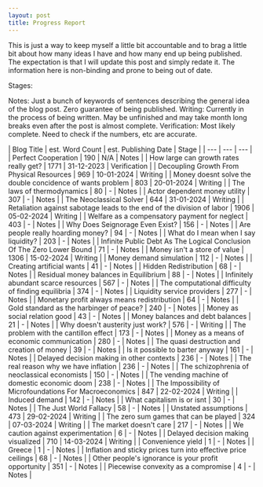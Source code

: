 ```yaml
---
layout: post
title: Progress Report
---
```


This is just a way to keep myself a little bit accountable and to brag a little bit about how many ideas I have and how many end up being published. The expectation is that I will update this post and simply redate it. The information here is non-binding and prone to being out of date.

Stages:

Notes: Just a bunch of keywords of sentences describing the general idea of the blog post. Zero guarantee of being published.
Writing: Currently in the process of being written. May be unfinished and may take month long breaks even after the post is almost complete.
Verification: Most likely complete. Need to check if the numbers, etc are accurate.


| Blog Title | est. Word Count | est. Publishing Date | Stage |
| --- | --- | --- |
| Perfect Cooperation | 190 |  N/A | Notes |
| How large can growth rates really get? | 1771 | 31-12-2023 | Verification |
| Decoupling Growth From Physical Resources | 969 | 10-01-2024 | Writing |
| Money doesnt solve the double concidence of wants problem | 803 | 20-01-2024 | Writing |
| The laws of thermodynamics | 80 | - | Notes |
| Actor dependent money utility | 307 | - | Notes |
| The Neoclassical Solver | 644 | 31-01-2024 | Writing |
| Retaliation against sabotage leads to the end of the division of labor | 1906 | 05-02-2024 | Writing |
| Welfare as a compensatory payment for neglect | 403 | - | Notes |
| Why Does Seignorage Even Exist? | 156 | - | Notes |
| Are people really hoarding money? | 94 | - | Notes |
| What do I mean when I say liquidity? | 203 | - | Notes |
| Infinite Public Debt As The Logical Conclusion Of The Zero Lower Bound | 71 | - | Notes |
| Money isn't a store of value | 1306 | 15-02-2024 | Writing |
| Money demand simulation | 112 | - | Notes |
| Creating artificial wants | 41 | - | Notes |
| Hidden Redistribution | 68 | - | Notes |
| Residual money balances in Equilibrium | 88 | - | Notes |
| Infinitely abundant scarce resources | 567 | - | Notes |
| The computational difficulty of finding equilibria | 374 | - | Notes |
| Liquidity service providers | 277 | - | Notes |
| Monetary profit always means redistribution | 64 | - | Notes |
| Gold standard as the harbinger of peace? | 240 | - | Notes |
| Money as social relation good | 43 | - | Notes |
| Money balances and debt balances | 21 | - | Notes |
| Why doesn't austerity just work? | 576 | - | Writing |
| The problem with the cantillon effect | 173 | - | Notes |
| Money as a means of economic communication | 280 | - | Notes |
| The quasi destruction and creation of money | 39 | - | Notes |
| Is it possible to barter anyway | 161 | - | Notes |
| Delayed decision making in other contexts | 236 | - | Notes |
| The real reason why we have inflation | 236 | - | Notes |
| The schizophrenia of neoclassical economists | 150 | - | Notes |
| The vending machine of domestic economic doom | 238 | - | Notes |
| The Impossibility of Microfoundations For Macroeconomics | 847 | 22-02-2024 | Writing |
| Induced demand | 142 | - | Notes |
| What capitalism is or isnt | 30 | - | Notes |
| The Just World Fallacy | 58 | - | Notes |
| Unstated assumptions | 473 | 29-02-2024 | Writing |
| The zero sum games that can be played | 324 | 07-03-2024 | Writing |
| The market doesn't care | 217 | - | Notes |
| We caution against experimentation | 6 | - | Notes |
| Delayed decision making visualized | 710 | 14-03-2024 | Writing |
| Convenience yield | 1 | - | Notes |
| Greece | 1 | - | Notes |
| Inflation and sticky prices turn into effective price ceilings | 68 | - | Notes |
| Other people's ignorance is your profit opportunity | 351 | - | Notes |
| Piecewise convexity as a compromise | 4 | - | Notes |